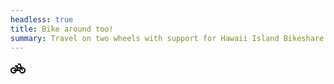 ```yaml
---
headless: true
title: Bike around too!
summary: Travel on two wheels with support for Hawaii Island Bikeshare.
---
```

<svg xmlns="http://www.w3.org/2000/svg" enable-background="new 0 0 24 24" height="24" viewBox="0 0 24 24" width="24" class="fill-current"><g><rect fill="none" height="24" width="24"/></g><g><path d="M18.18,10L16,4h-4v2h2.6l1.46,4h-4.81l-0.36-1H12V7H7v2h1.75l1.82,5H9.9c-0.44-2.23-2.31-3.88-4.65-3.99 C2.45,9.87,0,12.2,0,15c0,2.8,2.2,5,5,5c2.46,0,4.45-1.69,4.9-4h4.2c0.44,2.23,2.31,3.88,4.65,3.99c2.8,0.13,5.25-2.19,5.25-5 c0-2.8-2.2-5-5-5H18.18z M7.82,16c-0.4,1.17-1.49,2-2.82,2c-1.68,0-3-1.32-3-3s1.32-3,3-3c1.33,0,2.42,0.83,2.82,2H5v2H7.82z M14.1,14h-1.4l-0.73-2H15C14.56,12.58,14.24,13.25,14.1,14z M19,18c-1.68,0-3-1.32-3-3c0-0.93,0.41-1.73,1.05-2.28l0.96,2.64 l1.88-0.68l-0.97-2.67c0.03,0,0.06-0.01,0.09-0.01c1.68,0,3,1.32,3,3S20.68,18,19,18z"/></g></svg>
